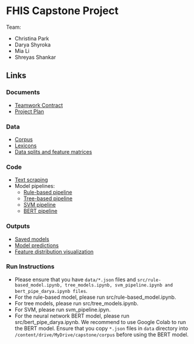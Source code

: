 # FHIS Capstone Project

Team:
* Christina Park
* Darya Shyroka
* Mia Li
* Shreyas Shankar

## Links 

### Documents
- [Teamwork Contract](./docs/Teamwork_contract.md)
- [Project Plan](./docs/Project_Plan.md)

### Data
- [Corpus](./corpus/)
- [Lexicons](./vocab/)
- [Data splits and feature matrices](./data/)

### Code
- [Text scraping](./text_scraping/)
- Model pipelines:
  - [Rule-based pipeline](./src/rule-based_model.ipynb)
  - [Tree-based pipeline](./src/tree_models.ipynb)
  - [SVM pipeline](./src/svm_pipeline.ipynb)
  - [BERT pipeline](./src/bert_pipeline_darya.ipynb)

### Outputs
- [Saved models](./models/)
- [Model predictions](./predictions/)
- [Feature distribution visualization](./visuals/)


### Run Instructions
- Please ensure that you have `data/*.json` files and `src/rule-based_model.ipynb, tree_models.ipynb, svm_pipeline.ipynb and bert_pipe_darya.ipynb files`. 
- For the rule-based model, please run src/rule-based_model.ipynb. 
- For tree models, please run src/tree_models.ipynb.
- For SVM, please run svm_pipeline.ipyn. 
- For the neural network BERT model, please run src/bert_pipe_darya.ipynb. We recommend to use Google Colab to run the BERT model. Ensure that you copy `*.json` files in `data` directory into `/content/drive/MyDrive/capstone/corpus` before using the BERT model. 
